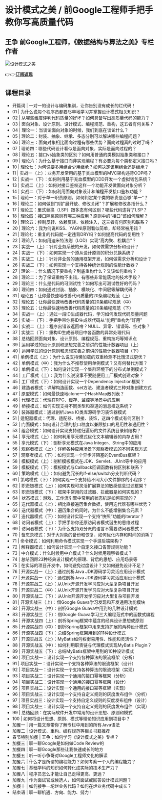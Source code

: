 设计模式之美 / 前Google工程师手把手教你写高质量代码
==============================

王争 **前Google工程师，《数据结构与算法之美》专栏作者** 
----------------------------------

![设计模式之美](https://www.geekgay.com/storage/geek/geek_8e67ad9d7640eaa5c6332fc72fc044b2.jpg)  
  
👉👉[**订阅返现**](https://time.geekbang.org/column/intro/100039001?code=EZzLlvsv2rRFSXC9gs9WFD%2FV-qTzNFN-Jlhzf8aY3c8%3D "设计模式之美")  
  
课程目录
----

  
  
- 开篇词 | 一对一的设计与编码集训，让你告别没有成长的烂代码！
- 01 | 为什么说每个程序员都要尽早地学习并掌握设计模式相关知识？
- 02 | 从哪些维度评判代码质量的好坏？如何具备写出高质量代码的能力？
- 03 | 面向对象、设计原则、设计模式、编程规范、重构，这五者有何关系？
- 04 | 理论一：当谈论面向对象的时候，我们到底在谈论什么？
- 05 | 理论二：封装、抽象、继承、多态分别可以解决哪些编程问题？
- 06 | 理论三：面向对象相比面向过程有哪些优势？面向过程真的过时了吗？
- 07 | 理论四：哪些代码设计看似是面向对象，实际是面向过程的？
- 08 | 理论五：接口vs抽象类的区别？如何用普通的类模拟抽象类和接口？
- 09 | 理论六：为什么基于接口而非实现编程？有必要为每个类都定义接口吗？
- 10 | 理论七：为何说要多用组合少用继承？如何决定该用组合还是继承？
- 11 | 实战一（上）：业务开发常用的基于贫血模型的MVC架构违背OOP吗？
- 12 | 实战一（下）：如何利用基于充血模型的DDD开发一个虚拟钱包系统？
- 13 | 实战二（上）：如何对接口鉴权这样一个功能开发做面向对象分析？
- 14 | 实战二（下）：如何利用面向对象设计和编程开发接口鉴权功能？
- 15 | 理论一：对于单一职责原则，如何判定某个类的职责是否够“单一”？
- 16 | 理论二：如何做到“对扩展开放、修改关闭”？扩展和修改各指什么？
- 17 | 理论三：里式替换（LSP）跟多态有何区别？哪些代码违背了LSP？
- 18 | 理论四：接口隔离原则有哪三种应用？原则中的“接口”该如何理解？
- 19 | 理论五：控制反转、依赖反转、依赖注入，这三者有何区别和联系？
- 20 | 理论六：我为何说KISS、YAGNI原则看似简单，却经常被用错？
- 21 | 理论七：重复的代码就一定违背DRY吗？如何提高代码的复用性？
- 22 | 理论八：如何用迪米特法则（LOD）实现“高内聚、松耦合”？
- 23 | 实战一（上）：针对业务系统的开发，如何做需求分析和设计？
- 24 | 实战一（下）：如何实现一个遵从设计原则的积分兑换系统？
- 25 | 实战二（上）：针对非业务的通用框架开发，如何做需求分析和设计？
- 26 | 实战二（下）：如何实现一个支持各种统计规则的性能计数器？
- 27 | 理论一：什么情况下要重构？到底重构什么？又该如何重构？
- 28 | 理论二：为了保证重构不出错，有哪些非常能落地的技术手段？
- 29 | 理论三：什么是代码的可测试性？如何写出可测试性好的代码？
- 30 | 理论四：如何通过封装、抽象、模块化、中间层等解耦代码？
- 31 | 理论五：让你最快速地改善代码质量的20条编程规范（上）
- 32 | 理论五：让你最快速地改善代码质量的20条编程规范（中）
- 33 | 理论五：让你最快速地改善代码质量的20条编程规范（下）
- 34 | 实战一（上）：通过一段ID生成器代码，学习如何发现代码质量问题
- 35 | 实战一（下）：手把手带你将ID生成器代码从“能用”重构为“好用”
- 36 | 实战二（上）：程序出错该返回啥？NULL、异常、错误码、空对象？
- 37 | 实战二（下）：重构ID生成器项目中各函数的异常处理代码
- 38 | 总结回顾面向对象、设计原则、编程规范、重构技巧等知识点
- 39 | 运用学过的设计原则和思想完善之前讲的性能计数器项目（上）
- 40 | 运用学过的设计原则和思想完善之前讲的性能计数器项目（下）
- 41 | 单例模式（上）：为什么说支持懒加载的双重检测不比饿汉式更优？
- 42 | 单例模式（中）：我为什么不推荐使用单例模式？又有何替代方案？
- 43 | 单例模式（下）：如何设计实现一个集群环境下的分布式单例模式？
- 44 | 工厂模式（上）：我为什么说没事不要随便用工厂模式创建对象？
- 45 | 工厂模式（下）：如何设计实现一个Dependency Injection框架？
- 46 | 建造者模式：详解构造函数、set方法、建造者模式三种对象创建方式
- 47 | 原型模式：如何最快速地clone一个HashMap散列表？
- 48 | 代理模式：代理在RPC、缓存、监控等场景中的应用
- 49 | 桥接模式：如何实现支持不同类型和渠道的消息推送系统？
- 50 | 装饰器模式：通过剖析Java IO类库源码学习装饰器模式
- 51 | 适配器模式：代理、适配器、桥接、装饰，这四个模式有何区别？
- 52 | 门面模式：如何设计合理的接口粒度以兼顾接口的易用性和通用性？
- 53 | 组合模式：如何设计实现支持递归遍历的文件系统目录树结构？
- 54 | 享元模式（上）：如何利用享元模式优化文本编辑器的内存占用？
- 55 | 享元模式（下）：剖析享元模式在Java Integer、String中的应用
- 56 | 观察者模式（上）：详解各种应用场景下观察者模式的不同实现方式
- 57 | 观察者模式（下）：如何实现一个异步非阻塞的EventBus框架？
- 58 | 模板模式（上）：剖析模板模式在JDK、Servlet、JUnit等中的应用
- 59 | 模板模式（下）：模板模式与Callback回调函数有何区别和联系？
- 60 | 策略模式（上）：如何避免冗长的if-else/switch分支判断代码？
- 61 | 策略模式（下）：如何实现一个支持给不同大小文件排序的小程序？
- 62 | 职责链模式（上）：如何实现可灵活扩展算法的敏感信息过滤框架？
- 63 | 职责链模式（下）：框架中常用的过滤器、拦截器是如何实现的？
- 64 | 状态模式：游戏、工作流引擎中常用的状态机是如何实现的？
- 65 | 迭代器模式（上）：相比直接遍历集合数据，使用迭代器有哪些优势？
- 66 | 迭代器模式（中）：遍历集合的同时，为什么不能增删集合元素？
- 67 | 迭代器模式（下）：如何设计实现一个支持“快照”功能的iterator？
- 68 | 访问者模式（上）：手把手带你还原访问者模式诞生的思维过程
- 69 | 访问者模式（下）：为什么支持双分派的语言不需要访问者模式？
- 70 | 备忘录模式：对于大对象的备份和恢复，如何优化内存和时间的消耗？
- 71 | 命令模式：如何利用命令模式实现一个手游后端架构？
- 72 | 解释器模式：如何设计实现一个自定义接口告警规则功能？
- 73 | 中介模式：什么时候用中介模式？什么时候用观察者模式？
- 74 | 总结回顾23种经典设计模式的原理、背后的思想、应用场景等
- 75 | 在实际的项目开发中，如何避免过度设计？又如何避免设计不足？
- 76 | 开源实战一（上）：通过剖析Java JDK源码学习灵活应用设计模式
- 77 | 开源实战一（下）：通过剖析Java JDK源码学习灵活应用设计模式
- 78 | 开源实战二（上）：从Unix开源开发学习应对大型复杂项目开发
- 79 | 开源实战二（中）：从Unix开源开发学习应对大型复杂项目开发
- 80 | 开源实战二（下）：从Unix开源开发学习应对大型复杂项目开发
- 81 | 开源实战三（上）：借Google Guava学习发现和开发通用功能模块
- 82 | 开源实战三（中）：剖析Google Guava中用到的几种设计模式
- 83 | 开源实战三（下）：借Google Guava学习三大编程范式中的函数式编程
- 84 | 开源实战四（上）：剖析Spring框架中蕴含的经典设计思想或原则
- 85 | 开源实战四（中）：剖析Spring框架中用来支持扩展的两种设计模式
- 86 | 开源实战四（下）：总结Spring框架用到的11种设计模式
- 87 | 开源实战五（上）：MyBatis如何权衡易用性、性能和灵活性？
- 88 | 开源实战五（中）：如何利用职责链与代理模式实现MyBatis Plugin？
- 89 | 开源实战五（下）：总结MyBatis框架中用到的10种设计模式
- 90 | 项目实战一：设计实现一个支持各种算法的限流框架（分析）
- 91 | 项目实战一：设计实现一个支持各种算法的限流框架（设计）
- 92 | 项目实战一：设计实现一个支持各种算法的限流框架（实现）
- 93 | 项目实战二：设计实现一个通用的接口幂等框架（分析）
- 94 | 项目实战二：设计实现一个通用的接口幂等框架（设计）
- 95 | 项目实战二：设计实现一个通用的接口幂等框架（实现）
- 96 | 项目实战三：设计实现一个支持自定义规则的灰度发布组件（分析）
- 97 | 项目实战三：设计实现一个支持自定义规则的灰度发布组件（设计）
- 98 | 项目实战三：设计实现一个支持自定义规则的灰度发布组件（实现）
- 99 | 总结回顾：在实际软件开发中常用的设计思想、原则和模式
- 100 | 如何将设计思想、原则、模式等理论知识应用到项目中？
- 加餐一 | 用一篇文章带你了解专栏中用到的所有Java语法
- 加餐二 | 设计模式、重构、编程规范等相关书籍推荐
- 春节特别加餐 | 王争：如何学习《设计模式之美》专栏？
- 加餐三 | 聊一聊Google是如何做Code Review的
- 加餐四 | 聊一聊Google那些让我快速成长的地方
- 加餐五 | 听一听小争哥对Google工程师文化的解读
- 加餐六 | 什么才是所谓的编程能力？如何考察一个人的编程能力？
- 加餐七 | 基础学科的知识如何转化成实际的技术生产力？
- 加餐八 | 程序员怎么才能让自己走得更高、更远？
- 加餐九 | 作为面试官或候选人，如何面试或回答设计模式问题？
- 加餐十 | 如何接手一坨烂业务代码？如何在烂业务代码中成长？
- 结束语 | 聊一聊机遇、方向、能力、努力！